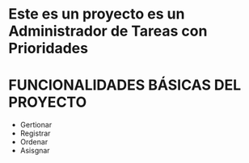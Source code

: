 # Este es un proyecto es un Administrador de Tareas con Prioridades

# FUNCIONALIDADES BÁSICAS DEL PROYECTO 
- Gertionar 
- Registrar
- Ordenar
- Asisgnar
